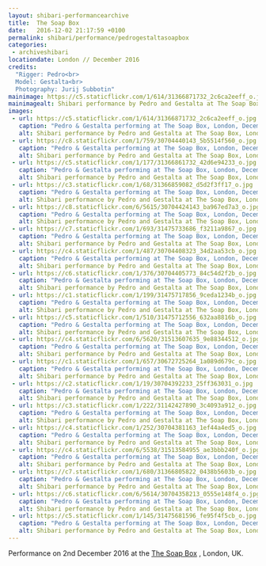 ```yaml
---
layout: shibari-performancearchive
title:  The Soap Box
date:   2016-12-02 21:17:59 +0100
permalink: shibari/performance/pedrogestaltasoapbox
categories:
 - archiveshibari
locationdate: London // December 2016
credits:
  "Rigger: Pedro<br>
  Model: Gestalta<br>
  Photography: Jurij Subbotin"
mainimage: https://c5.staticflickr.com/1/614/31366871732_2c6ca2eeff_o.jpg
mainimagealt: Shibari performance by Pedro and Gestalta at The Soap Box, London, December 2016
images:
 - url: https://c5.staticflickr.com/1/614/31366871732_2c6ca2eeff_o.jpg
   caption: "Pedro & Gestalta performing at The Soap Box, London, December 2016 / Photo: Jurij Subbotin"
   alt: Shibari performance by Pedro and Gestalta at The Soap Box, London, December 2016
 - url: https://c8.staticflickr.com/1/759/30704440143_5b5514f560_o.jpg
   caption: "Pedro & Gestalta performing at The Soap Box, London, December 2016 / Photo: Jurij Subbotin"
   alt: Shibari performance by Pedro and Gestalta at The Soap Box, London, December 2016
 - url: https://c5.staticflickr.com/1/177/31366861732_42d6e94233_o.jpg
   caption: "Pedro & Gestalta performing at The Soap Box, London, December 2016 / Photo: Jurij Subbotin"
   alt: Shibari performance by Pedro and Gestalta at The Soap Box, London, December 2016
 - url: https://c3.staticflickr.com/1/68/31366859082_d5d2f3ff17_o.jpg
   caption: "Pedro & Gestalta performing at The Soap Box, London, December 2016 / Photo: Jurij Subbotin"
   alt: Shibari performance by Pedro and Gestalta at The Soap Box, London, December 2016
 - url: https://c8.staticflickr.com/6/5615/30704424143_ba967ed7a3_o.jpg  
   caption: "Pedro & Gestalta performing at The Soap Box, London, December 2016 / Photo: Jurij Subbotin"
   alt: Shibari performance by Pedro and Gestalta at The Soap Box, London, December 2016
 - url: https://c7.staticflickr.com/1/693/31475733686_f3211a9867_o.jpg
   caption: "Pedro & Gestalta performing at The Soap Box, London, December 2016 / Photo: Jurij Subbotin"
   alt: Shibari performance by Pedro and Gestalta at The Soap Box, London, December 2016
 - url: https://c4.staticflickr.com/1/487/30704408323_34d2aa53cb_o.jpg
   caption: "Pedro & Gestalta performing at The Soap Box, London, December 2016 / Photo: Jurij Subbotin"
   alt: Shibari performance by Pedro and Gestalta at The Soap Box, London, December 2016
 - url: https://c6.staticflickr.com/1/376/30704405773_84c54d2f2b_o.jpg
   caption: "Pedro & Gestalta performing at The Soap Box, London, December 2016 / Photo: Jurij Subbotin"
   alt: Shibari performance by Pedro and Gestalta at The Soap Box, London, December 2016
 - url: https://c1.staticflickr.com/1/199/31475717856_9ceda1234b_o.jpg
   caption: "Pedro & Gestalta performing at The Soap Box, London, December 2016 / Photo: Jurij Subbotin"
   alt: Shibari performance by Pedro and Gestalta at The Soap Box, London, December 2016
 - url: https://c5.staticflickr.com/1/510/31475712556_632aa8816b_o.jpg
   caption: "Pedro & Gestalta performing at The Soap Box, London, December 2016 / Photo: Jurij Subbotin"
   alt: Shibari performance by Pedro and Gestalta at The Soap Box, London, December 2016
 - url: https://c4.staticflickr.com/6/5620/31513607635_9e88344512_o.jpg
   caption: "Pedro & Gestalta performing at The Soap Box, London, December 2016 / Photo: Jurij Subbotin"
   alt: Shibari performance by Pedro and Gestalta at The Soap Box, London, December 2016
 - url: https://c1.staticflickr.com/1/657/30672725264_1a089d679c_o.jpg
   caption: "Pedro & Gestalta performing at The Soap Box, London, December 2016 / Photo: Jurij Subbotin"
   alt: Shibari performance by Pedro and Gestalta at The Soap Box, London, December 2016
 - url: https://c2.staticflickr.com/1/19/30704392233_25ff363031_o.jpg
   caption: "Pedro & Gestalta performing at The Soap Box, London, December 2016 / Photo: Jurij Subbotin"
   alt: Shibari performance by Pedro and Gestalta at The Soap Box, London, December 2016
 - url: https://c3.staticflickr.com/1/222/31142427890_3c4093a912_o.jpg
   caption: "Pedro & Gestalta performing at The Soap Box, London, December 2016 / Photo: Jurij Subbotin"
   alt: Shibari performance by Pedro and Gestalta at The Soap Box, London, December 2016
 - url: https://c4.staticflickr.com/1/252/30704381163_1ef44a4ed5_o.jpg
   caption: "Pedro & Gestalta performing at The Soap Box, London, December 2016 / Photo: Jurij Subbotin"
   alt: Shibari performance by Pedro and Gestalta at The Soap Box, London, December 2016
 - url: https://c4.staticflickr.com/6/5538/31513584955_ae3bbb240f_o.jpg
   caption: "Pedro & Gestalta performing at The Soap Box, London, December 2016 / Photo: Jurij Subbotin"
   alt: Shibari performance by Pedro and Gestalta at The Soap Box, London, December 2016
 - url: https://c7.staticflickr.com/1/680/31366805822_0438b5603b_o.jpg
   caption: "Pedro & Gestalta performing at The Soap Box, London, December 2016 / Photo: Jurij Subbotin"
   alt: Shibari performance by Pedro and Gestalta at The Soap Box, London, December 2016
 - url: https://c6.staticflickr.com/6/5614/30704358213_0555e148f4_o.jpg
   caption: "Pedro & Gestalta performing at The Soap Box, London, December 2016 / Photo: Jurij Subbotin"
   alt: Shibari performance by Pedro and Gestalta at The Soap Box, London, December 2016
 - url: https://c5.staticflickr.com/1/145/31475681596_fe95f4f5cb_o.jpg
   caption: "Pedro & Gestalta performing at The Soap Box, London, December 2016 / Photo: Jurij Subbotin"
   alt: Shibari performance by Pedro and Gestalta at The Soap Box, London, December 2016
---
```

Performance on 2nd December 2016 at the <a href="http://soapboxshibari.com" target="_blank_" >The Soap Box</a> , London, UK.
